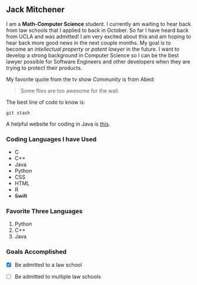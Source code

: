 ## Jack Mitchener
I am a **Math-Computer Science** student. I currently am waiting to hear back from law schools that I applied to back in October. So far I have heard back from UCLA and was admitted! I am very excited about this and am hoping to hear back more good news in the next couple months. My goal is to become an  _intellectual property_  or  _patent lawyer_  in the future. I want to develop a strong background in Computer Science so I can be the best lawyer possible for Software Engineers and other developers when they are trying to protect their products. 

My favorite quote from the tv show _Community_  is from Abed:
> Some flies are too awesome for the wall.


The best line of code to know is:

```
git stash
```

A helpful website for coding in Java is [this](https://docs.oracle.com/javase/7/docs/api/java/lang/String.html).

### Coding Languages I have Used
- C
- C++
- Java
- Python
- CSS
- HTML
- R
- ~~Swift~~

### Favorite Three Languages
1. Python
2. C++
3. Java

### Goals Accomplished
- [x] Be admitted to a law school
- [ ] Be admitted to multiple law schools

